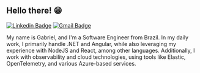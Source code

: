 ## Hello there! 😁

[![Linkedin Badge](https://img.shields.io/badge/-LinkedIn-blue?style=flat-square&logo=Linkedin&logoColor=white&link=https://www.linkedin.com/in/gabrielcarfe/)](https://www.linkedin.com/in/gabrielcarfe/)  [![Gmail Badge](https://img.shields.io/badge/-gabrielcarfepro@gmail.com-6633cc?style=flat-square&logo=Gmail&logoColor=white&link=mailto:gabrielcarfepro@gmail.com)](mailto:gabrielcarfepro@gmail.com)

My name is Gabriel, and I'm a Software Engineer from Brazil. In my daily work, I primarily handle .NET and Angular, while also leveraging my experience with NodeJS and React, among other languages. Additionally, I work with observability and cloud technologies, using tools like Elastic, OpenTelemetry, and various Azure-based services.

<!--
 <div>
  <a href="https://github.com/gabrielcarfepro">
  <img height="172em" src="https://github-readme-stats.vercel.app/api?username=gabrielcarfepro&show_icons=true&theme=dark&include_all_commits=true&count_private=true"/>
  <img height="172em" src="https://github-readme-stats.vercel.app/api/top-langs/?username=gabrielcarfepro&layout=compact&langs_count=7&theme=dark"/>
  <img align="right" width="400px" height="300px" src="https://cdn.discordapp.com/attachments/933417183273422901/933419317389832192/giphy.gif" />
</div>
--->





<!---
gabrielcarfepro/gabrielcarfepro is a ✨ special ✨ repository because its `README.md` (this file) appears on your GitHub profile.
You can click the Preview link to take a look at your changes.
--->
